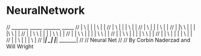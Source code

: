 # NeuralNetwork

// _______        _____  _______        _____
// |      \       |   |  |      \       |   |
// |       \      |   |  |       \      |   |
// |        \     |   |  |        \     |   |
// |   |\    \    |   |  |   |\    \    |   |
// |   | \    \   |   |  |   | \    \   |   |
// |   |  \    \  |   |  |   |  \    \  |   |
// |   |   \    \ |   |  |   |   \    \ |   |
// |   |    \    \|   |  |   |    \    \|   |
// |   |     \        |  |   |     \        |
// |___|      \_______|  |___|      \_______|
//
// Neural Net
//
// By Corbin Naderzad and Will Wright
